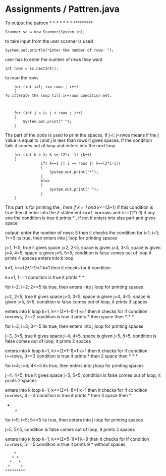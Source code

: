 # Assignments / Pattren.java
To output the pattren
        *
       * *
      *   *
     *     *
    *********     
    
    
    Scanner sc = new Scanner(System.in);

to take input from the user scanner is used
 
    System.out.println("Enter the number of rows: ");

user has to enter the number of rows they want
 
    int rows = sc.nextInt();

to read the rows


        for (int i=1; i<= rows ; i++)
        {
    To itterate the loop till i<=rows condition met.



        for (int j = i; j < rows ; j++)
        {
            System.out.print(" ");
        }
Ths part of the code is used to print the spaces, if j=i; j<rwos means if the j value is equal to i and
j is less than rows it gives spaces, if the condition fails it comes out of loop and enters into the next loop


        for (int k = 1; k <= (2*i -1) ;k++) 
        {
                    if( k==1 || i == rows || k==(2*i-1)) 
                    {
                        System.out.print("*");
                    }
                    else
                    {
                        System.out.print(" ");
                    }
        }
        
  This part is for printing the *, here if k = 1 and k<=(2*i-1) if this condition is true then it enter into the if statement
  k==1, i==rows and k==(2*i-1) if any one the condition is true it prints * , if not it enters into else part  and gives space
  
  output:
  enter the number of rows:
  5
  then it checks the condition
  for i=1;
  i=1; 1<=5 its true, then enters into j loop for printing spaces
  
  j=1, 1<5, true it gives space
  j=2, 2<5, space is given
  j=3, 3<5, space is given 
  j=4, 4<5, space is given
  j=5, 5<5, condition is false comes out of loop it prints 4 spaces
  enters into k loop
  
  k=1, k<=(2*1-1)=1 k=1 then it checks for if condition
  
  k==1, 1==1 condition is true
  it prints *
      *
  
  
  
  for i=2;
  i=2; 2<=5 its true, then enters into j loop for printing spaces
  
  j=2, 2<5, true it gives space
  j=3, 3<5, space is given 
  j=4, 4<5, space is given
  j=5, 5<5, condition is false comes out of loop, it prints 3 spaces
  
  enters into k loop
  k=1, k<=(2*1-1)=1 k=1 then it checks for if condition
  i==rows, 2==2 condition is true
  it prints * then space then *
     * *
  
  
    
  for i=3;
  i=3; 3<=5 its true, then enters into j loop for printing spaces
  
  j=3, 3<5, true it gives space
  j=4, 4<5, space is given
  j=5, 5<5, condition is false comes out of loop, it prints 2 spaces
  
  enters into k loop
  k=1, k<=(2*1-1)=1 k=1 then it checks for if condition
  i==rows, 3==3 condition is true
  it prints * then 2 space then *
    *  *

  for i=4;
  i=4; 4<=5 its true, then enters into j loop for printing spaces
  
  j=4, 4<5, true it gives space
  j=5, 5<5, condition is false comes out of loop, it prints 2 spaces
  
  enters into k loop
  k=1, k<=(2*1-1)=1 k=1 then it checks for if condition
  i==rows, 4==4 condition is true
  it prints * then 3 space then *
   *   *

  for i=5;
  i=5; 5<=5 its true, then enters into j loop for printing spaces
  

  j=5, 5<5, condition is false comes out of loop, it prints 2 spaces
  
  enters into k loop
  k=1, k<=(2*5-1)=1 k=9 then it checks for if condition
  i==rows, 5==5 condition is true
  it prints 9 * without spaces
  
        *
       * *
      *   *
     *     *
    *********   
  
  
        
        
        
        
        
        
